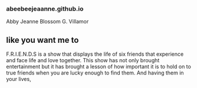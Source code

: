 ### abeebeejeaanne.github.io
Abby Jeanne Blossom G. Villamor
## like you want me to 
F.R.I.E.N.D.S is a show that displays the life of six friends that experience and face life and love together. This show has not only brought entertainment but it has brought a lesson of how important it is to hold on to true friends when you are lucky enough to find them. And having them in your lives, 
